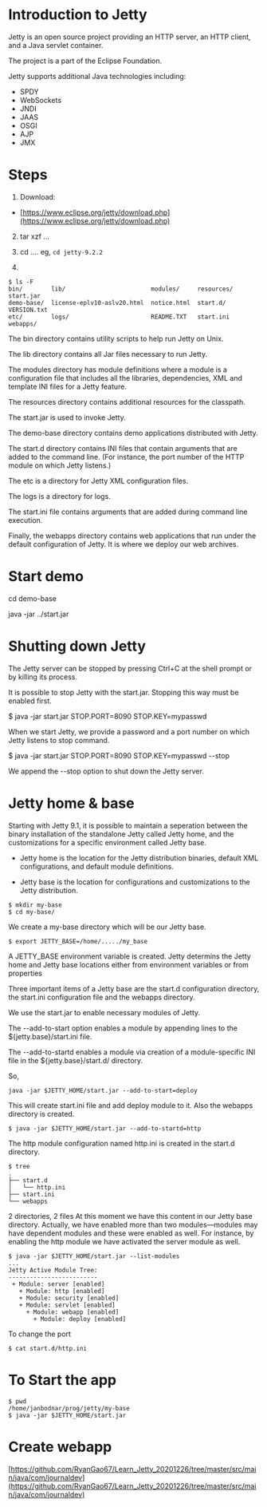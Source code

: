 # Introduction to Jetty   
Jetty is an open source project providing an HTTP server, an HTTP client, and a Java servlet container. 

The project is a part of the Eclipse Foundation. 

Jetty supports additional Java technologies including: 
* SPDY
* WebSockets
* JNDI
* JAAS
* OSGI
* AJP
* JMX

# Steps
1. Download:    
* [https://www.eclipse.org/jetty/download.php](https://www.eclipse.org/jetty/download.php)

2. tar xzf ...

3. cd .... eg, `cd jetty-9.2.2`

4. 

```
$ ls -F
bin/        lib/                        modules/     resources/  start.jar
demo-base/  license-eplv10-aslv20.html  notice.html  start.d/    VERSION.txt
etc/        logs/                       README.TXT   start.ini   webapps/
```
The bin directory contains utility scripts to help run Jetty on Unix. 

The lib directory contains all Jar files necessary to run Jetty. 

The modules directory has module definitions where a module is a configuration file that includes all the libraries, dependencies, XML and template INI files for a Jetty feature. 

The resources directory contains additional resources for the classpath. 

The start.jar is used to invoke Jetty. 

The demo-base directory contains demo applications distributed with Jetty. 

The start.d directory contains INI files that contain arguments that are added to the command line. (For instance, the port number of the HTTP module on which Jetty listens.) 

The etc is a directory for Jetty XML configuration files. 

The logs is a directory for logs. 

The start.ini file contains arguments that are added during command line execution. 

Finally, the webapps directory contains web applications that run under the default configuration of Jetty. It is where we deploy our web archives.

# Start demo

cd demo-base

java -jar ../start.jar


# Shutting down Jetty
The Jetty server can be stopped by pressing Ctrl+C at the shell prompt or by killing its process.

It is possible to stop Jetty with the start.jar. Stopping this way must be enabled first.

$ java -jar start.jar STOP.PORT=8090 STOP.KEY=mypasswd 

When we start Jetty, we provide a password and a port number on which Jetty listens to stop command.

$ java -jar start.jar STOP.PORT=8090 STOP.KEY=mypasswd --stop

 
We append the --stop option to shut down the Jetty server.


# Jetty home & base

Starting with Jetty 9.1, it is possible to maintain a seperation between the binary installation of the standalone Jetty called Jetty home, and the customizations for a specific environment called Jetty base. 


* Jetty home is the location for the Jetty distribution binaries, default XML configurations, and default module definitions. 

* Jetty base is the location for configurations and customizations to the Jetty distribution.

```
$ mkdir my-base
$ cd my-base/
```

We create a my-base directory which will be our Jetty base. 

```
$ export JETTY_BASE=/home/...../my_base

```

A JETTY_BASE environment variable is created. Jetty determins the Jetty home and Jetty base locations either from environment variables or from properties

Three important items of a Jetty base are the start.d configuration directory, the start.ini configuration file and the webapps directory. 

We use the start.jar to enable necessary modules of Jetty. 

The --add-to-start option enables a module by appending lines to the ${jetty.base}/start.ini file. 

The --add-to-startd enables a module via creation of a module-specific INI file in the ${jetty.base}/start.d/ directory. 

So, 
```
java -jar $JETTY_HOME/start.jar --add-to-start=deploy
```

This will create start.ini file and add deploy module to it. Also the webapps directory is created. 


```
$ java -jar $JETTY_HOME/start.jar --add-to-startd=http

```

The http module configuration named http.ini is created in the start.d directory.

```
$ tree
.
├── start.d
│   └── http.ini
├── start.ini
└── webapps
```
2 directories, 2 files
At this moment we have this content in our Jetty base directory. Actually, we have enabled more than two modules—modules may have dependent modules and these were enabled as well. For instance, by enabling the http module we have activated the server module as well.
```
$ java -jar $JETTY_HOME/start.jar --list-modules
...
Jetty Active Module Tree:
-------------------------
 + Module: server [enabled]
   + Module: http [enabled]
   + Module: security [enabled]
   + Module: servlet [enabled]
     + Module: webapp [enabled]
       + Module: deploy [enabled]
```

To change the port
```
$ cat start.d/http.ini 
```

# To Start the app 
```
$ pwd
/home/janbodnar/prog/jetty/my-base
$ java -jar $JETTY_HOME/start.jar
```

# Create webapp
[https://github.com/RyanGao67/Learn_Jetty_20201226/tree/master/src/main/java/com/journaldev](https://github.com/RyanGao67/Learn_Jetty_20201226/tree/master/src/main/java/com/journaldev)
